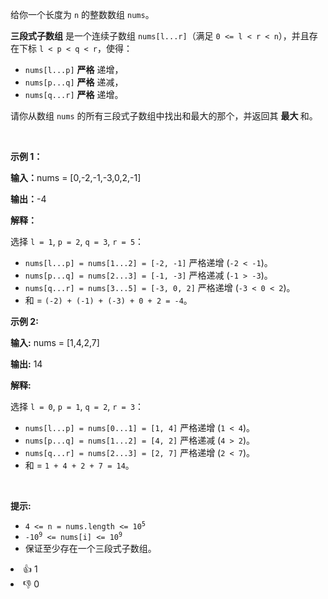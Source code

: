 <p data-end="191" data-start="0">给你一个长度为 <code data-end="75" data-start="72">n</code> 的整数数组 <code data-end="61" data-start="55">nums</code>。</p>

<p data-end="191" data-start="0"><strong data-end="99" data-is-only-node="" data-start="79">三段式子数组</strong> 是一个连续子数组 <code data-end="136" data-start="125">nums[l...r]</code>（满足 <code data-end="158" data-start="143">0 &lt;= l &lt; r &lt; n</code>），并且存在下标&nbsp;<code>l &lt; p &lt; q &lt; r</code>，使得：</p>

<ul> 
 <li data-end="267" data-start="230"><code data-end="241" data-start="230">nums[l...p]</code> <strong>严格</strong> 递增，</li> 
 <li data-end="307" data-start="270"><code data-end="281" data-start="270">nums[p...q]</code> <strong>严格</strong> 递减，</li> 
 <li data-end="347" data-start="310"><code data-end="321" data-start="310">nums[q...r]</code> <strong>严格</strong> 递增。</li> 
</ul>

<p data-end="609" data-is-last-node="" data-is-only-node="" data-start="349">请你从数组 <code data-end="417" data-start="411">nums</code>&nbsp;的所有三段式子数组中找出和最大的那个，并返回其&nbsp;<strong>最大&nbsp;</strong>和。</p>

<p>&nbsp;</p>

<p><strong class="example">示例 1：</strong></p>

<div class="example-block"> 
 <p><strong>输入：</strong><span class="example-io">nums = [0,-2,-1,-3,0,2,-1]</span></p> 
</div>

<p><strong>输出：</strong><span class="example-io">-4</span></p>

<p><strong>解释：</strong></p>

<p data-end="129" data-start="72">选择 <code data-end="99" data-start="92">l = 1</code>, <code data-end="108" data-start="101">p = 2</code>, <code data-end="117" data-start="110">q = 3</code>, <code data-end="126" data-start="119">r = 5</code>：</p>

<ul> 
 <li data-end="203" data-start="132"><code data-end="166" data-start="132">nums[l...p] = nums[1...2] = [-2, -1]</code> 严格递增&nbsp;(<code data-end="200" data-start="191">-2 &lt; -1</code>)。</li> 
 <li data-end="277" data-start="206"><code data-end="240" data-start="206">nums[p...q] = nums[2...3] = [-1, -3]</code> 严格递减&nbsp;(<code data-end="274" data-start="265">-1 &gt; -3</code>)。</li> 
 <li data-end="396" data-start="280"><code data-end="316" data-start="280">nums[q...r] = nums[3...5] = [-3, 0, 2]</code> 严格递增&nbsp;(<code data-end="353" data-start="341">-3 &lt; 0 &lt; 2</code>)。</li> 
 <li data-end="396" data-start="280">和 = <code>(-2) + (-1) + (-3) + 0 + 2 = -4</code>。</li> 
</ul>

<p><strong class="example">示例 2:</strong></p>

<div class="example-block"> 
 <p><strong>输入:</strong> <span class="example-io">nums = [1,4,2,7]</span></p> 
</div>

<p><strong>输出:</strong> <span class="example-io">14</span></p>

<p><strong>解释:</strong></p>

<p data-end="519" data-start="462">选择 <code data-end="489" data-start="482">l = 0</code>, <code data-end="498" data-start="491">p = 1</code>, <code data-end="507" data-start="500">q = 2</code>, <code data-end="516" data-start="509">r = 3</code>：</p>

<ul> 
 <li data-end="589" data-start="522"><code data-end="554" data-start="522">nums[l...p] = nums[0...1] = [1, 4]</code> 严格递增&nbsp;(<code data-end="586" data-start="579">1 &lt; 4</code>)。</li> 
 <li data-end="659" data-start="592"><code data-end="624" data-start="592">nums[p...q] = nums[1...2] = [4, 2]</code> 严格递减&nbsp;(<code data-end="656" data-start="649">4 &gt; 2</code>)。</li> 
 <li data-end="754" data-is-last-node="" data-start="662"><code data-end="694" data-start="662">nums[q...r] = nums[2...3] = [2, 7]</code> 严格递增&nbsp;(<code data-end="726" data-start="719">2 &lt; 7</code>)。</li> 
 <li data-end="754" data-is-last-node="" data-start="662">和 = <code>1 + 4 + 2 + 7 = 14</code>。</li> 
</ul>

<p>&nbsp;</p>

<p><strong>提示:</strong></p>

<ul> 
 <li data-end="883" data-start="851"><code data-end="881" data-start="851">4 &lt;= n = nums.length &lt;= 10<sup>5</sup></code></li> 
 <li data-end="914" data-start="886"><code data-end="912" data-start="886">-10<sup>9</sup> &lt;= nums[i] &lt;= 10<sup>9</sup></code></li> 
 <li data-end="978" data-is-last-node="" data-start="917">保证至少存在一个三段式子数组。</li> 
</ul>

<div><li>👍 1</li><li>👎 0</li></div>